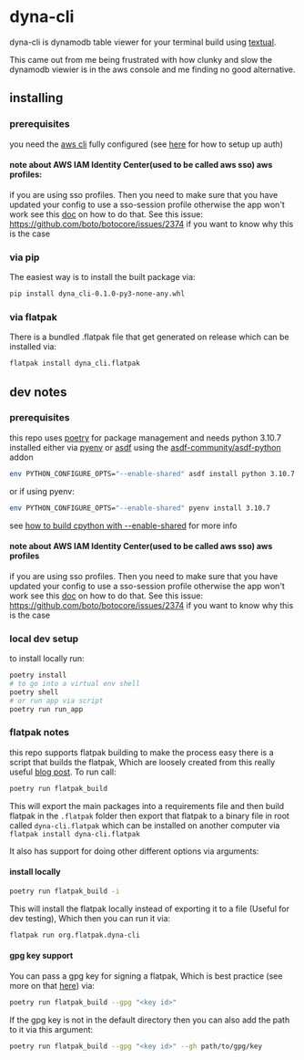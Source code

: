 # dyna-cli

dyna-cli is dynamodb table viewer for your terminal build using [textual](https://github.com/Textualize/textual). 

This came out from me being frustrated with how clunky and slow the dynamodb viewier is in the aws console and me finding no good alternative.


## installing

### prerequisites

you need the [aws cli](https://aws.amazon.com/cli/) fully configured (see [here](https://docs.aws.amazon.com/cli/latest/userguide/cli-chap-authentication.html) for how to setup up auth) 

#### note about AWS IAM Identity Center(used to be called aws sso) aws profiles:

if you are using sso profiles. Then you need to make sure that you have updated your config to use a sso-session profile otherwise the app won't work see this [doc](https://docs.aws.amazon.com/cli/latest/userguide/sso-configure-profile-token.html) on how to do that. See this issue: https://github.com/boto/botocore/issues/2374 if you want to know why this is the case 

### via pip

The easiest way is to install the built package via: 

```bash
pip install dyna_cli-0.1.0-py3-none-any.whl
```

### via flatpak

There is a bundled .flatpak file that get generated on release which can be installed via:

```bash
flatpak install dyna_cli.flatpak
```

## dev notes

### prerequisites

this repo uses [poetry](https://python-poetry.org/docs/) for package management and needs python 3.10.7 installed either via [pyenv](https://github.com/pyenv/pyenv)
or [asdf](https://asdf-vm.com/) using the [asdf-community/asdf-python](https://github.com/asdf-community/asdf-python) addon


```bash
env PYTHON_CONFIGURE_OPTS="--enable-shared" asdf install python 3.10.7
```
or if using pyenv:

```bash
env PYTHON_CONFIGURE_OPTS="--enable-shared" pyenv install 3.10.7
```

see [how to build cpython with --enable-shared](https://github.com/pyenv/pyenv/wiki#how-to-build-cpython-with---enable-shared) for more info

#### note about AWS IAM Identity Center(used to be called aws sso) aws profiles

if you are using sso profiles. Then you need to make sure that you have updated your config to use a sso-session profile otherwise the app won't work see this [doc](https://docs.aws.amazon.com/cli/latest/userguide/sso-configure-profile-token.html) on how to do that. See this issue: https://github.com/boto/botocore/issues/2374 if you want to know why this is the case 

### local dev setup

to install locally run:
```bash
poetry install
# to go into a virtual env shell 
poetry shell
# or run app via script
poetry run run_app
```


### flatpak notes

this repo supports flatpak building to make the process easy there is a script that builds the flatpak, Which are loosely created from this really useful [blog post](https://www.loganasherjones.com/2018/05/using-flatpak-with-python/). To run call:

```bash
poetry run flatpak_build
```

This will export the main packages into a requirements file and then build flatpak in the `.flatpak` folder then export that flatpak to a binary file in root called `dyna-cli.flatpak` which can be installed on another computer via `flatpak install dyna-cli.flatpak`

It also has support for doing other different options via arguments:

#### install locally

``` bash
poetry run flatpak_build -i 
```

This will install the flatpak locally instead of exporting it to a file (Useful for dev testing), Which then you can run it via:

```bash
flatpak run org.flatpak.dyna-cli
```

#### gpg key support

You can pass a gpg key for signing a flatpak, Which is best practice (see more on that [here](https://docs.flatpak.org/en/latest/flatpak-builder.html#signing)) via:

```bash
poetry run flatpak_build --gpg "<key id>"
```

If the gpg key is not in the default directory then you can also add the path to it via this argument:

```bash 
poetry run flatpak_build --gpg "<key id>" --gh path/to/gpg/key
```
